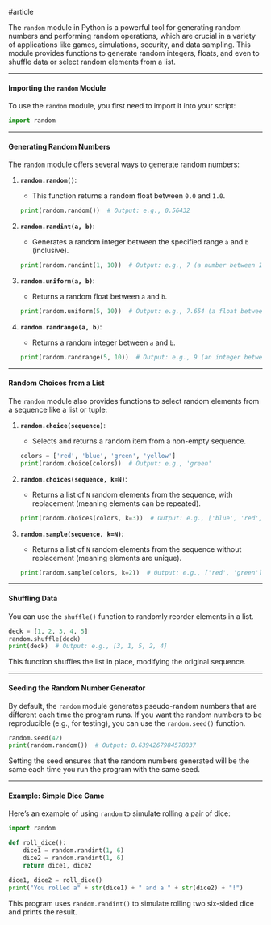 #article

The `random` module in Python is a powerful tool for generating random numbers and performing random operations, which are crucial in a variety of applications like games, simulations, security, and data sampling. This module provides functions to generate random integers, floats, and even to shuffle data or select random elements from a list.

---
#### Importing the `random` Module

To use the `random` module, you first need to import it into your script:

```python
import random
```

---
#### Generating Random Numbers

The `random` module offers several ways to generate random numbers:

1. **`random.random()`**:
   - This function returns a random float between `0.0` and `1.0`.
   ```python
   print(random.random())  # Output: e.g., 0.56432
   ```

2. **`random.randint(a, b)`**:
   - Generates a random integer between the specified range `a` and `b` (inclusive).
   ```python
   print(random.randint(1, 10))  # Output: e.g., 7 (a number between 1 and 10)
   ```

3. **`random.uniform(a, b)`**:
   - Returns a random float between `a` and `b`.
   ```python
   print(random.uniform(5, 10))  # Output: e.g., 7.654 (a float between 5 and 10)
   ```
4. **`random.randrange(a, b)`**:
   - Returns a random integer between `a` and `b`.
   ```python
   print(random.randrange(5, 10))  # Output: e.g., 9 (an integer between 5 and 10)
   ```

---
#### Random Choices from a List

The `random` module also provides functions to select random elements from a sequence like a list or tuple:

1. **`random.choice(sequence)`**:
   - Selects and returns a random item from a non-empty sequence.
   ```python
   colors = ['red', 'blue', 'green', 'yellow']
   print(random.choice(colors))  # Output: e.g., 'green'
   ```

2. **`random.choices(sequence, k=N)`**:
   - Returns a list of `N` random elements from the sequence, with replacement (meaning elements can be repeated).
   ```python
   print(random.choices(colors, k=3))  # Output: e.g., ['blue', 'red', 'yellow']
   ```

3. **`random.sample(sequence, k=N)`**:
   - Returns a list of `N` random elements from the sequence without replacement (meaning elements are unique).
   ```python
   print(random.sample(colors, k=2))  # Output: e.g., ['red', 'green']
   ```

---
#### Shuffling Data

You can use the `shuffle()` function to randomly reorder elements in a list.

```python
deck = [1, 2, 3, 4, 5]
random.shuffle(deck)
print(deck)  # Output: e.g., [3, 1, 5, 2, 4]
```

This function shuffles the list in place, modifying the original sequence.

---
#### Seeding the Random Number Generator

By default, the `random` module generates pseudo-random numbers that are different each time the program runs. If you want the random numbers to be reproducible (e.g., for testing), you can use the `random.seed()` function.

```python
random.seed(42)
print(random.random())  # Output: 0.6394267984578837
```

Setting the seed ensures that the random numbers generated will be the same each time you run the program with the same seed.

---
#### Example: Simple Dice Game

Here’s an example of using `random` to simulate rolling a pair of dice:

```python
import random

def roll_dice():
    dice1 = random.randint(1, 6)
    dice2 = random.randint(1, 6)
    return dice1, dice2

dice1, dice2 = roll_dice()
print("You rolled a" + str(dice1) + " and a " + str(dice2) + "!")
```

This program uses `random.randint()` to simulate rolling two six-sided dice and prints the result.